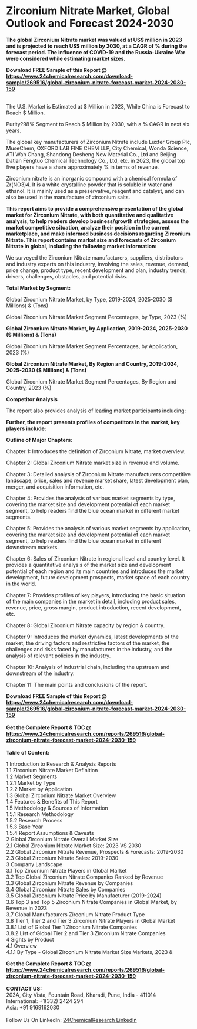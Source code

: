 <h1>Zirconium Nitrate Market, Global Outlook and Forecast 2024-2030</h1><p><strong>The global Zirconium Nitrate market was valued at US$ million in 2023 and is projected to reach US$ million by 2030, at a CAGR of % during the forecast period. The influence of COVID-19 and the Russia-Ukraine War were considered while estimating market sizes.</strong></p><p>
</p><p></p><div><b>Download FREE Sample of this Report @ 
            <a href="https://www.24chemicalresearch.com/download-sample/269516/global-zirconium-nitrate-forecast-market-2024-2030-159">
            https://www.24chemicalresearch.com/download-sample/269516/global-zirconium-nitrate-forecast-market-2024-2030-159</a></b></div><br><p>
The U.S. Market is Estimated at $ Million in 2023, While China is Forecast to Reach $ Million.</p><p>
Purity?98% Segment to Reach $ Million by 2030, with a % CAGR in next six years.</p><p>
The global key manufacturers of Zirconium Nitrate include Luxfer Group Plc, MuseChem, OXFORD LAB FINE CHEM LLP, City Chemical, Wonda Science, ATI Wah Chang, Shandong Desheng New Material Co., Ltd and Beijing Datian Fengtuo Chemical Technology Co., Ltd, etc. in 2023, the global top five players have a share approximately % in terms of revenue.</p><p>
Zirconium nitrate is an inorganic compound with a chemical formula of Zr(NO3)4. It is a white crystalline powder that is soluble in water and ethanol. It is mainly used as a preservative, reagent and catalyst, and can also be used in the manufacture of zirconium salts.</p><p>
<strong>This report aims to provide a comprehensive presentation of the global market for Zirconium Nitrate, with both quantitative and qualitative analysis, to help readers develop business/growth strategies, assess the market competitive situation, analyze their position in the current marketplace, and make informed business decisions regarding Zirconium Nitrate. This report contains market size and forecasts of Zirconium Nitrate in global, including the following market information:</strong></p><p>
</p><p>
</p><p>We surveyed the Zirconium Nitrate manufacturers, suppliers, distributors and industry experts on this industry, involving the sales, revenue, demand, price change, product type, recent development and plan, industry trends, drivers, challenges, obstacles, and potential risks.</p><p>
<strong>Total Market by Segment:</strong></p><p>
Global Zirconium Nitrate Market, by Type, 2019-2024, 2025-2030 ($ Millions) &amp; (Tons)</p><p>
Global Zirconium Nitrate Market Segment Percentages, by Type, 2023 (%)</p><p>
</p><p>
</p><p><strong>Global Zirconium Nitrate Market, by Application, 2019-2024, 2025-2030 ($ Millions) &amp; (Tons)</strong></p><p>
Global Zirconium Nitrate Market Segment Percentages, by Application, 2023 (%)</p><p>
</p><p>
</p><p><strong>Global Zirconium Nitrate Market, By Region and Country, 2019-2024, 2025-2030 ($ Millions) &amp; (Tons)</strong></p><p>
Global Zirconium Nitrate Market Segment Percentages, By Region and Country, 2023 (%)</p><p>
</p><p>
</p><p><strong>Competitor Analysis</strong></p><p>
The report also provides analysis of leading market participants including:</p><p>
</p><p>
</p><p><strong>Further, the report presents profiles of competitors in the market, key players include:</strong></p><p>
</p><p>
</p><p><strong>Outline of Major Chapters:</strong></p><p>
Chapter 1: Introduces the definition of Zirconium Nitrate, market overview.</p><p>
Chapter 2: Global Zirconium Nitrate market size in revenue and volume.</p><p>
Chapter 3: Detailed analysis of Zirconium Nitrate manufacturers competitive landscape, price, sales and revenue market share, latest development plan, merger, and acquisition information, etc.</p><p>
Chapter 4: Provides the analysis of various market segments by type, covering the market size and development potential of each market segment, to help readers find the blue ocean market in different market segments.</p><p>
Chapter 5: Provides the analysis of various market segments by application, covering the market size and development potential of each market segment, to help readers find the blue ocean market in different downstream markets.</p><p>
Chapter 6: Sales of Zirconium Nitrate in regional level and country level. It provides a quantitative analysis of the market size and development potential of each region and its main countries and introduces the market development, future development prospects, market space of each country in the world.</p><p>
Chapter 7: Provides profiles of key players, introducing the basic situation of the main companies in the market in detail, including product sales, revenue, price, gross margin, product introduction, recent development, etc.</p><p>
Chapter 8: Global Zirconium Nitrate capacity by region &amp; country.</p><p>
Chapter 9: Introduces the market dynamics, latest developments of the market, the driving factors and restrictive factors of the market, the challenges and risks faced by manufacturers in the industry, and the analysis of relevant policies in the industry.</p><p>
Chapter 10: Analysis of industrial chain, including the upstream and downstream of the industry.</p><p>
Chapter 11: The main points and conclusions of the report.</p><div><b>Download FREE Sample of this Report @ 
            <a href="https://www.24chemicalresearch.com/download-sample/269516/global-zirconium-nitrate-forecast-market-2024-2030-159">
            https://www.24chemicalresearch.com/download-sample/269516/global-zirconium-nitrate-forecast-market-2024-2030-159</a></b></div><br><div><b>Get the Complete Report & TOC @ 
            <a href="https://www.24chemicalresearch.com/reports/269516/global-zirconium-nitrate-forecast-market-2024-2030-159">
            https://www.24chemicalresearch.com/reports/269516/global-zirconium-nitrate-forecast-market-2024-2030-159</a></b></div><br>
            <b>Table of Content:</b><p>1 Introduction to Research & Analysis Reports<br />
    1.1 Zirconium Nitrate Market Definition<br />
    1.2 Market Segments<br />
        1.2.1 Market by Type<br />
        1.2.2 Market by Application<br />
    1.3 Global Zirconium Nitrate Market Overview<br />
    1.4 Features & Benefits of This Report<br />
    1.5 Methodology & Sources of Information<br />
        1.5.1 Research Methodology<br />
        1.5.2 Research Process<br />
        1.5.3 Base Year<br />
        1.5.4 Report Assumptions & Caveats<br />
2 Global Zirconium Nitrate Overall Market Size<br />
    2.1 Global Zirconium Nitrate Market Size: 2023 VS 2030<br />
    2.2 Global Zirconium Nitrate Revenue, Prospects & Forecasts: 2019-2030<br />
    2.3 Global Zirconium Nitrate Sales: 2019-2030<br />
3 Company Landscape<br />
    3.1 Top Zirconium Nitrate Players in Global Market<br />
    3.2 Top Global Zirconium Nitrate Companies Ranked by Revenue<br />
    3.3 Global Zirconium Nitrate Revenue by Companies<br />
    3.4 Global Zirconium Nitrate Sales by Companies<br />
    3.5 Global Zirconium Nitrate Price by Manufacturer (2019-2024)<br />
    3.6 Top 3 and Top 5 Zirconium Nitrate Companies in Global Market, by Revenue in 2023<br />
    3.7 Global Manufacturers Zirconium Nitrate Product Type<br />
    3.8 Tier 1, Tier 2 and Tier 3 Zirconium Nitrate Players in Global Market<br />
        3.8.1 List of Global Tier 1 Zirconium Nitrate Companies<br />
        3.8.2 List of Global Tier 2 and Tier 3 Zirconium Nitrate Companies<br />
4 Sights by Product<br />
    4.1 Overview<br />
        4.1.1 By Type - Global Zirconium Nitrate Market Size Markets, 2023 &</p><div><b>Get the Complete Report & TOC @ 
            <a href="https://www.24chemicalresearch.com/reports/269516/global-zirconium-nitrate-forecast-market-2024-2030-159">
            https://www.24chemicalresearch.com/reports/269516/global-zirconium-nitrate-forecast-market-2024-2030-159</a></b></div><br><b>CONTACT US:</b><br>
            203A, City Vista, Fountain Road, Kharadi, Pune, India - 411014<br>
            International: +1(332) 2424 294<br>
            Asia: +91 9169162030 <br><br>
            Follow Us On LinkedIn: <a href="https://www.linkedin.com/company/24chemicalresearch/">24ChemicalResearch LinkedIn</a>